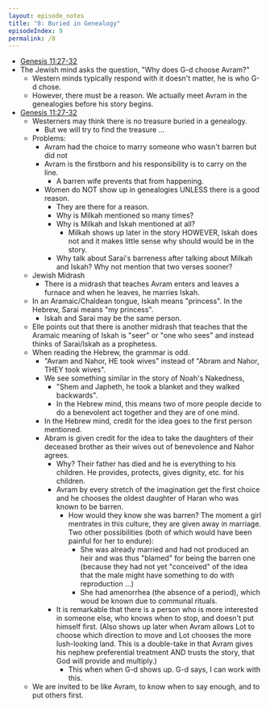 ```yaml
---
layout: episode_notes
title: "8: Buried in Genealogy"
episodeIndex: 9
permalink: /8
---
```

- [Genesis 11:27-32](https://www.bible.com/bible/111/GEN.11.27-32)
- The Jewish mind asks the question, "Why does G-d choose Avram?"
  - Western minds typically respond with it doesn't matter, he is who G-d chose.
  - However, there must be a reason. We actually meet Avram in the genealogies before his story begins.
- [Genesis 11:27-32](https://www.bible.com/bible/111/GEN.11.27-32)
  - Westerners may think there is no treasure buried in a genealogy.
    - But we will try to find the treasure ... 
  - Problems:
    - Avram had the choice to marry someone who wasn't barren but did not
    - Avram is the firstborn and his responsibility is to carry on the line.
      - A barren wife prevents that from happening.
    - Women do NOT show up in genealogies UNLESS there is a good reason.
      - They are there for a reason.
      - Why is Milkah mentioned so many times?
      - Why is Milkah and Iskah mentioned at all?
        - Milkah shows up later in the story HOWEVER, Iskah does not and it makes little sense why should would be in the story.
      - Why talk about Sarai's barreness after talking about Milkah and Iskah? Why not mention that two verses sooner?
  - Jewish Midrash
    - There is a midrash that teaches Avram enters and leaves a furnace and when he leaves, he marries Iskah.
  - In an Aramaic/Chaldean tongue, Iskah means "princess". In the Hebrew, Sarai means "my princess".
    - Iskah and Sarai may be the same person.
  - Elle points out that there is another midrash that teaches that the Aramaic meaning of Iskah is "seer" or "one who sees" and instead thinks of Sarai/Iskah as a prophetess.
  - When reading the Hebrew, the grammar is odd.
    - "Avram and Nahor, HE took wives" instead of "Abram and Nahor, THEY took wives".
    - We see something similar in the story of Noah's Nakedness,
      - "Shem and Japheth, he took a blanket and they walked backwards".
      - In the Hebrew mind, this means two of more people decide to do a benevolent act together and they are of one mind.
    - In the Hebrew mind, credit for the idea goes to the first person mentioned.
    - Abram is given credit for the idea to take the daughters of their deceased brother as their wives out of benevolence and Nahor agrees.
      - Why? Their father has died and he is everything to his children. He provides, protects, gives dignity, etc. for his children.
      - Avram by every stretch of the imagination get the first choice and he chooses the oldest daughter of Haran who was known to be barren.
        - How would they know she was barren? The moment a girl mentrates in this culture, they are given away in marriage. Two other possibilities (both of which would have been painful for her to endure):
          - She was already married and had not produced an heir and was thus "blamed" for being the barren one (because they had not yet "conceived" of the idea that the male might have something to do with reproduction ...)
          - She had amenorrhea (the absence of a period), which woud be known due to communal rituals.
      - It is remarkable that there is a person who is more interested in someone else, who knows when to stop, and doesn't put himself first. (Also shows up later when Avram allows Lot to choose which direction to move and Lot chooses the more lush-looking land. This is a double-take in that Avram gives his nephew preferential treatment AND trusts the story, that God will provide and multiply.)
        - This when when G-d shows up. G-d says, I can work with this.
  - We are invited to be like Avram, to know when to say enough, and to put others first.
